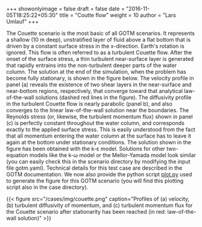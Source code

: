+++
showonlyimage = false
draft = false
date = "2016-11-05T18:25:22+05:30"
title = "Coutte flow"
weight = 10
author = "Lars Umlauf"
+++

The Couette scenario is the most basic of all GOTM scenarios. It represents a 
shallow (10 m deep), unstratified layer of fluid above a flat bottom that is 
driven by a constant surface stress in the x-direction. Earth's rotation is 
ignored. This flow is often referred to as a turbulent Couette flow. After the 
onset of the surface stress, a thin turbulent near-surface layer is generated 
that rapidly entrains into the non-turbulent deeper parts of the water column. 
The solution at the end of the simulation, when the problem has become fully 
stationary, is shown in the figure below. The velocity profile in panel (a) 
reveals the existence of two shear layers in the near-surface and near-bottom 
regions, respectively, that converge toward that analytical law-of-the-wall 
solutions (dashed red lines in the figure). The diffusivity profile in the 
turbulent Couette flow is nearly parabolic (panel b), and also converges to the 
linear law-of-the-wall solution near the boundaries. The Reynolds stress (or, 
likewise, the turbulent momentum flux) shown in panel (c) is perfectly constant 
throughout the water column, and corresponds exactly to the applied surface 
stress. This is easily understood from the fact that all momentum entering the 
water column at the surface has to leave it again at the bottom under 
stationary conditions. The solution shown in the figure has been obtained with 
the k-ε model. Solutions for other two-equation models like the k-ω model or the
Mellor-Yamada model look similar (you can easily check this in the scenario 
directory by modifying the input file gotm.yaml). Technical details for this test case are 
described in the GOTM documentation. We now also provide the python script
[plot.py](https://raw.githubusercontent.com/gotm-model/cases/master/couette/plot.py) 
used to generate the figure for this GOTM scenario (you will find this plotting script
also in the case directory).

{{< figure src="/cases/img/couette.png" caption="Profiles of (a) velocity, (b) turbulent diffusivity of momentum, and (c) turbulent momentum flux for the Couette scenario after stationarity has been reached (in red: law-of-the-wall solution)" >}}
